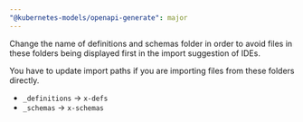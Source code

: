 ```yaml
---
"@kubernetes-models/openapi-generate": major
---
```


Change the name of definitions and schemas folder in order to avoid files in these folders being displayed first in the import suggestion of IDEs.

You have to update import paths if you are importing files from these folders directly.

- `_definitions` -> `x-defs`
- `_schemas` -> `x-schemas`
